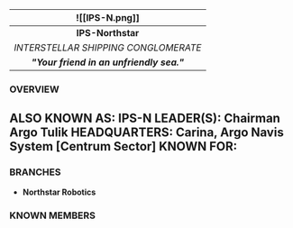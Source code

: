 
|   ![[IPS-N.png]]    |
| :---------------------------------------: |
|             **IPS-Northstar**             |
|   *INTERSTELLAR SHIPPING CONGLOMERATE*    |
| ***"Your friend in an unfriendly sea."*** |
### **OVERVIEW**
**ALSO KNOWN AS:** IPS-N
**LEADER(S):** Chairman Argo Tulik
**HEADQUARTERS:** Carina, Argo Navis System [Centrum Sector]
**KNOWN FOR:**
- 


### **BRANCHES**
- **Northstar Robotics**

### **KNOWN MEMBERS**


